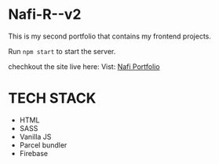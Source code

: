 # Nafi-R--v2

This is my second portfolio that contains my frontend projects.

Run `npm start` to start the server.

chechkout the site live here: Vist: [Nafi Portfolio](https://nafi-v2.web.app/)
    

# TECH STACK

- HTML
- SASS
- Vanilla JS
- Parcel bundler
- Firebase
